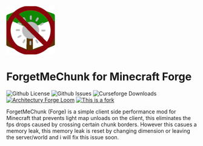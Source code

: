 <img src="src/main/resources/logo.png" width="128">

# ForgetMeChunk for Minecraft Forge

![Github License](https://img.shields.io/github/license/AbdElAziz333/ForgetMeChunk-Forge)
![Github Issues](https://img.shields.io/github/issues/AbdElAziz333/ForgetMeChunk-Forge)
![Curseforge Downloads](https://cf.way2muchnoise.eu/632973.svg)
[![Architectury Forge Loom](https://img.shields.io/badge/Built%20with-Architectury%20Forge%20Loom-orange)](https://github.com/architectury/architectury-loom)
[![This is a fork](https://img.shields.io/badge/This%20is%20port-Support%20the%20original-orange)](https://github.com/mjwells2002/ForgetMeChunk/tree/main)

ForgetMeChunk (Forge) is a simple client side performance mod for Minecraft that prevents light map unloads on the client, this eliminates the fps drops caused by crossing certain chunk borders.
However this casues a memory leak, this memory leak is reset by changing dimension or leaving the server/world and i will fix this issue soon.
